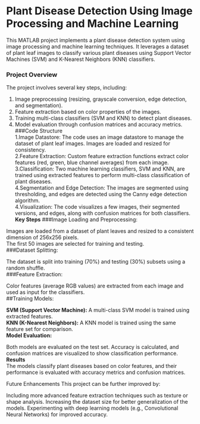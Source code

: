 # Plant Disease Detection Using Image Processing and Machine Learning
This MATLAB project implements a plant disease detection system using image processing and machine learning techniques. It leverages a dataset of plant leaf images to classify various plant diseases using Support Vector Machines (SVM) and K-Nearest Neighbors (KNN) classifiers.

### Project Overview  
The project involves several key steps, including:  

1. Image preprocessing (resizing, grayscale conversion, edge detection, and segmentation).
2. Feature extraction based on color properties of the images.
3. Training multi-class classifiers (SVM and KNN) to detect plant diseases.
4. Model evaluation through confusion matrices and accuracy metrics.
###Code Structure  
1.Image Datastore: The code uses an image datastore to manage the dataset of plant leaf images. Images are loaded and resized for consistency.  
2.Feature Extraction: Custom feature extraction functions extract color features (red, green, blue channel averages) from each image.  
3.Classification: Two machine learning classifiers, SVM and KNN, are trained using extracted features to perform multi-class classification of plant diseases.  
4.Segmentation and Edge Detection: The images are segmented using thresholding, and edges are detected using the Canny edge detection algorithm.  
4.Visualization: The code visualizes a few images, their segmented versions, and edges, along with confusion matrices for both classifiers.  
**Key Steps**
###Image Loading and Preprocessing:  

Images are loaded from a dataset of plant leaves and resized to a consistent dimension of 256x256 pixels.  
The first 50 images are selected for training and testing.  
###Dataset Splitting:  
  
The dataset is split into training (70%) and testing (30%) subsets using a random shuffle.  
###Feature Extraction:  
  
Color features (average RGB values) are extracted from each image and used as input for the classifiers.  
##Training Models:
  
**SVM (Support Vector Machine):** A multi-class SVM model is trained using extracted features.  
**KNN (K-Nearest Neighbors):** A KNN model is trained using the same feature set for comparison.  
**Model Evaluation:**  
  
Both models are evaluated on the test set. Accuracy is calculated, and confusion matrices are visualized to show classification performance.
**Results**  
The models classify plant diseases based on color features, and their performance is evaluated with accuracy metrics and confusion matrices.

Future Enhancements
This project can be further improved by:

Including more advanced feature extraction techniques such as texture or shape analysis.
Increasing the dataset size for better generalization of the models.
Experimenting with deep learning models (e.g., Convolutional Neural Networks) for improved accuracy.
